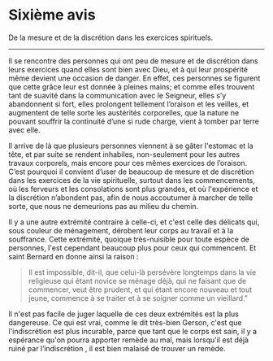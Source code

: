 # Sixième avis

De la mesure et de la discrétion dans les exercices spirituels.

***

Il se rencontre des personnes qui ont peu de mesure et de discrétion dans leurs exercices quand elles sont bien avec Dieu, et à qui leur prospérité même devient une occasion de danger. En effet, ces personnes se figurent que cette grâce leur est donnée à pleines mains; et comme elles trouvent tant de suavité dans la communication avec le Seigneur, elles s’y abandonnent si fort, elles prolongent tellement l’oraison et les veilles, et augmentent de telle sorte les austérités corporelles, que la nature ne pouvant souffrir la continuité d’une si rude charge, vient à tomber par terre avec elle.

Il arrive de là que plusieurs personnes viennent à se gâter l'estomac et la tête, et par suite se rendent inhabiles, non-seulement pour les autres travaux corporels, mais encore pour ces mêmes exercices de l’oraison. C’est pourquoi il convient d’user de beaucoup de mesure et de discrétion dans les exercices de la vie spirituelle, surtout dans les commencements, où les ferveurs et les consolations sont plus grandes, et où l'expérience et la discrétion n’abondent pas, afin de nous accoutumer à marcher de telle sorte, que nous ne demeurions pas au milieu du chemin.

Il y a une autre extrémité contraire à celle-ci, et c'est celle des délicats qui, sous couleur de ménagement, dérobent leur corps au travail et à la souffrance. Cette extrémité, quoique très-nuisible pour toute espèce de personnes, l'est cependant beaucoup plus pour ceux qui commencent. Et saint Bernard en donne ainsi la raison : 

> Il est impossible, dit-il, que celui-là persévère longtemps dans la vie religieuse qui étant novice se ménage déjà, qui ne faisant que de commencer, veut être prudent, et qui étant encore nouveau et tout jeune, commence à se traiter et à se soigner comme un vieillard."

Il n'est pas facile de juger laquelle de ces deux extrémités est la plus dangereuse. Ce qui est vrai, comme le dit très-bien Gerson, c'est que l'indiscrétion est plus incurable, parce que tant que le corps est sain, il y a espérance qu'on pourra apporter remède au mal, mais lorsqu'il est déjà ruiné par l’indiscrétion , il est bien malaisé de trouver un remède.

